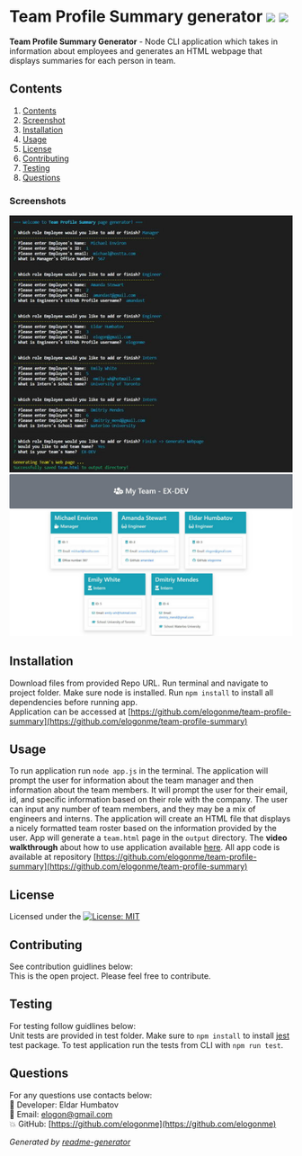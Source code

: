 # Team Profile Summary generator  <img src="https://img.shields.io/badge/node.js%20-%2343853D.svg?&style=for-the-badge&logo=node.js&logoColor=white"/> <img src="https://img.shields.io/badge/javascript%20-%23323330.svg?&style=for-the-badge&logo=javascript&logoColor=%23F7DF1E"/>

  **Team Profile Summary Generator** - Node CLI application which takes in information about employees and generates an HTML webpage that displays summaries for each person in team.
  
## Contents

1. [Contents](#contents)
2. [Screenshot](#screenshots)
3. [Installation](#installation)
4. [Usage](#usage)
5. [License](#license)
6. [Contributing](#contributing)
7. [Testing](#testing)
8. [Questions](#questions)

### Screenshots
![Demo screenshot 1](img/demo.jpg)
![Demo screenshot 2](img/demo1.jpg)
## Installation

Download files from provided Repo URL. Run terminal and navigate to project folder. Make sure node is installed. Run `npm install` to install all dependencies before running app.  
Application can be accessed at [https://github.com/elogonme/team-profile-summary](https://github.com/elogonme/team-profile-summary)

## Usage

To run application run `node app.js` in the terminal. The application will prompt the user for information about the team manager and then information about the team members. It will prompt the user for their email, id, and specific information based on their role with the company. The user can input any number of team members, and they may be a mix of engineers and interns. The application will create an HTML file that displays a nicely formatted team roster based on the information provided by the user. App will generate a `team.html` page in the `output` directory. The **video walkthrough** about how to use application available [here](https://drive.google.com/file/d/1sdLu5skQwX0oiwbrPwILVGwPIkMCZxxS/view).
All app code is available at repository [https://github.com/elogonme/team-profile-summary](https://github.com/elogonme/team-profile-summary)

## License

Licensed under the [![License: MIT](https://img.shields.io/badge/License-MIT-yellow.svg)](https://opensource.org/licenses/MIT)

## Contributing

See contribution guidlines below:  
This is the open project. Please feel free to contribute.

## Testing

For testing follow guidlines below:  
Unit tests are provided in test folder. Make sure to `npm install` to install [jest](https://jestjs.io/) test package. To test application run the tests from CLI with `npm run test`.

## Questions

For any questions use contacts below:  
        :construction_worker: Developer: Eldar Humbatov  
        :email: Email: [elogon@gmail.com](mailto:elogon@gmail.com)  
        :boom: GitHub: [https://github.com/elogonme](https://github.com/elogonme)
  
  *Generated by [readme-generator](https://github.com/elogonme/readme-generator/)*
  
